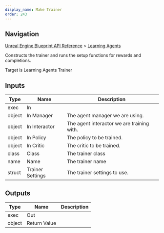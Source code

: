 ```yaml
---
display_name: Make Trainer
order: 243
---
```

## Navigation

[Unreal Engine Blueprint API Reference](https://dev.epicgames.com/documentation/en-us/unreal-engine/BlueprintAPI) > [Learning Agents](https://dev.epicgames.com/documentation/en-us/unreal-engine/BlueprintAPI/LearningAgents)

Constructs the trainer and runs the setup functions for rewards and completions.

Target is Learning Agents Trainer

## Inputs

| Type | Name | Description |
| --- | --- | --- |
| exec | In |  |
| object | In Manager | The agent manager we are using. |
| object | In Interactor | The agent interactor we are training with. |
| object | In Policy | The policy to be trained. |
| object | In Critic | The critic to be trained. |
| class | Class | The trainer class |
| name | Name | The trainer name |
| struct | Trainer Settings | The trainer settings to use. |

## Outputs

| Type | Name | Description |
| --- | --- | --- |
| exec | Out |  |
| object | Return Value |  |
